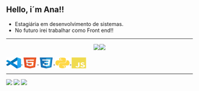 ## Hello, i´m Ana!!


- Estagiária em desenvolvimento de sistemas.
- No futuro irei trabalhar como Front end!!

<hr>
<div align="center"><a href="https://github.com/AnaPds"><img height="180em" src="https://github-readme-stats.vercel.app/api?username=AnaPds&show_icons=true&theme=dracula&include_all_commits=true&count_private=true"/><img height="180em" src="https://github-readme-stats.vercel.app/api/top-langs/?username=AnaPds&layout=compact&langs_count=7&theme=dracula"/></div><div style="display: inline_block"><br>
  <img align= "center" alt="Ana-HTML" height="30" width="40" src="https://raw.githubusercontent.com/devicons/devicon/master/icons/vscode/vscode-original.svg">
  <img align= "center" alt="Ana-HTML" height="30" width="40" src="https://raw.githubusercontent.com/devicons/devicon/master/icons/html5/html5-original.svg">
  <img align= "center" alt="Ana-CSS" height="30" width="40" src="https://raw.githubusercontent.com/devicons/devicon/master/icons/css3/css3-original.svg">
  <img align= "center" alt="Ana-Js" height="30" width="40" src="https://raw.githubusercontent.com/devicons/devicon/master/icons/python/python-plain.svg">
  <img align= "center" alt="Ana-Js" height="30" width="40" src="https://raw.githubusercontent.com/devicons/devicon/master/icons/javascript/javascript-plain.svg">


 
   </div>
   
   <hr>
   <a href="https://www.instagram.com/whosanapds/" target="_blank"><img src="https://img.shields.io/badge/-Instagram-%23E4405F?style=for-the-badge&logo=instagram&logoColor=white" target="_blank"></a>
   <a  href = "mailto:paulati1102@gmail.com"><img src="https://img.shields.io/badge/-Gmail-%23333?style=for-the-badge&logo=gmail&logoColor=white" target="_blank"></a>
  <a href="https://linkedin.com/in/ana-paula-923012237" target="_blank"><img src="https://img.shields.io/badge/-LinkedIn-%230077B5?style=for-the-badge&logo=linkedin&logoColor=white" target="_blank"></a>


